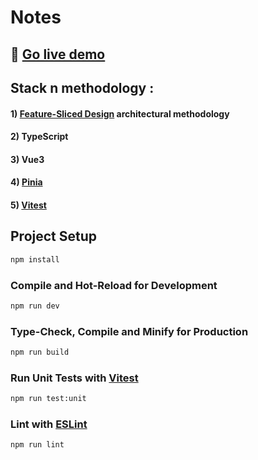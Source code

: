 # Notes

## 🔴 [Go live demo](https://cunao-nako.github.io/todo-list/)

## Stack n methodology :
#### 1) [Feature-Sliced Design](https://feature-sliced.design) architectural methodology
#### 2) TypeScript
#### 3) Vue3
#### 4) [Pinia](https://pinia.vuejs.org/)
#### 5) [Vitest](https://vitest.dev/)


## Project Setup

```sh
npm install
```

### Compile and Hot-Reload for Development

```sh
npm run dev
```

### Type-Check, Compile and Minify for Production

```sh
npm run build
```

### Run Unit Tests with [Vitest](https://vitest.dev/)

```sh
npm run test:unit
```

### Lint with [ESLint](https://eslint.org/)

```sh
npm run lint
```
